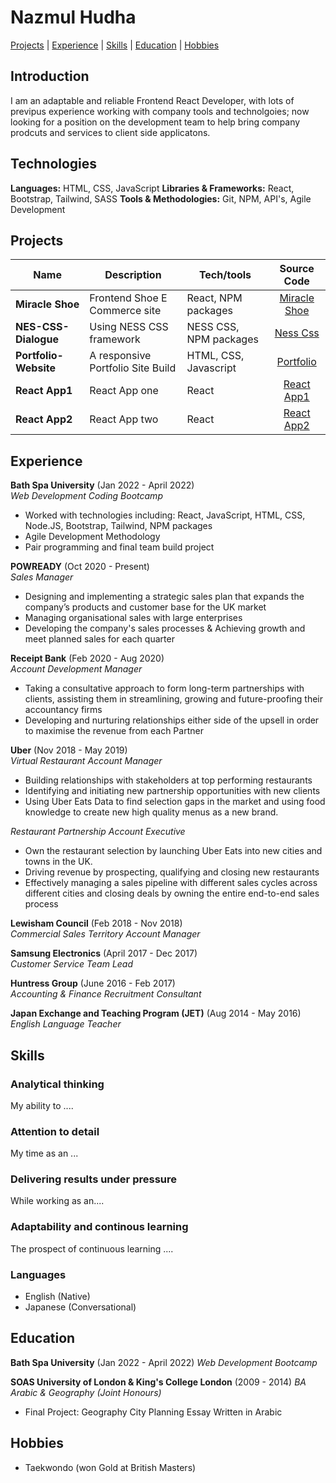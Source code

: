 # Nazmul Hudha

[Projects](#projects) | [Experience](#experience) | [Skills](#skills) | [Education](#education) | [Hobbies](#hobbies)

## Introduction

I am an adaptable and reliable Frontend React Developer, with lots of previpus experience working with company tools and technolgoies; now looking for a position on the development team to help bring company prodcuts and services to client side applicatons.

## Technologies
**Languages:** HTML, CSS, JavaScript
**Libraries & Frameworks:** React, Bootstrap, Tailwind, SASS
**Tools & Methodologies:** Git, NPM, API's, Agile Development

## Projects

| Name                         | Description       | Tech/tools        | Source Code |
| ---------------------------- | ----------------- | ----------------- | :---------: |
| **Miracle Shoe** | Frontend Shoe E Commerce site   | React, NPM packages | [Miracle Shoe](https://github.com/nazhudha/miracle-shoes-ecommerce) |
| **NES-CSS-Dialogue**          | Using NESS CSS framework   |  NESS CSS, NPM packages   |  [Ness Css ](https://github.com/nazhudha/css---NES-CSS-Dialogue)  |
| **Portfolio-Website**         |  A responsive Portfolio Site Build   |  HTML, CSS, Javascript   |  [Portfolio](https://github.com/nazhudha/Portfolio-Website)  |
| **React App1**    |  React App one  |  React  |  [React App1](https://github.com/nazhudha?tab=repositories)  |
| **React App2**    |  React App two  |  React  |  [React App2](https://github.com/nazhudha?tab=repositories)  |

## Experience

**Bath Spa University** (Jan 2022 - April 2022)  
_Web Development Coding Bootcamp_

- Worked with technologies including: React, JavaScript, HTML, CSS, Node.JS, Bootstrap, Tailwind, NPM packages 
- Agile Development Methodology
- Pair programming and final team build project 

**POWREADY** (Oct 2020 - Present)  
_Sales Manager_

- Designing and implementing a strategic sales plan that expands the company’s products and customer base for the UK market 
- Managing organisational sales with large enterprises 
- Developing the company's sales processes & Achieving growth and meet planned sales for each quarter

**Receipt Bank** (Feb 2020 - Aug 2020)  
_Account Development Manager_

- Taking a consultative approach to form long-term partnerships with clients, assisting them in streamlining, growing and future-proofing their accountancy firms
- Developing and nurturing relationships either side of the upsell in order to maximise the revenue from each Partner 

**Uber** (Nov 2018 - May 2019)  
_Virtual Restaurant Account Manager_

- Building relationships with stakeholders at top performing restaurants 
- Identifying and initiating new partnership opportunities with new clients 
- Using Uber Eats Data to find selection gaps in the market and using food knowledge to create new high quality menus as a new brand. 

_Restaurant Partnership Account Executive_
- Own the restaurant selection by launching Uber Eats into new cities and towns in the UK.
- Driving revenue by prospecting, qualifying and closing new restaurants 
- Effectively managing a sales pipeline with different sales cycles across different cities and closing deals by owning the entire end-to-end sales process


**Lewisham Council** (Feb 2018 - Nov 2018)  
_Commercial Sales Territory Account Manager_

**Samsung Electronics** (April 2017 - Dec 2017)  
_Customer Service Team Lead_

**Huntress Group** (June 2016 - Feb 2017)  
_Accounting & Finance Recruitment Consultant_

**Japan Exchange and Teaching Program (JET)** (Aug 2014 - May 2016)  
_English Language Teacher_


## Skills

### Analytical thinking

My ability to ....

### Attention to detail

My time as an ...
  
### Delivering results under pressure

While working as an....

### Adaptability and continous learning

The prospect of continuous learning ....
  
### Languages  

- English (Native)
- Japanese (Conversational)

## Education

**Bath Spa University** (Jan 2022 - April 2022) 
_Web Development Bootcamp_


**SOAS University of London & King's College London** (2009 - 2014)
_BA Arabic & Geography (Joint Honours)_

- Final Project: Geography City Planning Essay Written in Arabic 

## Hobbies

- Taekwondo (won Gold at British Masters)
